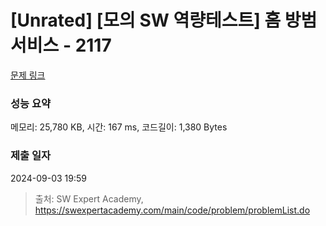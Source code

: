 # [Unrated] [모의 SW 역량테스트] 홈 방범 서비스 - 2117 

[문제 링크](https://swexpertacademy.com/main/code/problem/problemDetail.do?contestProbId=AV5V61LqAf8DFAWu) 

### 성능 요약

메모리: 25,780 KB, 시간: 167 ms, 코드길이: 1,380 Bytes

### 제출 일자

2024-09-03 19:59



> 출처: SW Expert Academy, https://swexpertacademy.com/main/code/problem/problemList.do
